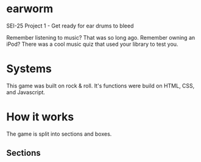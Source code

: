 # earworm
SEI-25 Project 1 - Get ready for ear drums to bleed

Remember listening to music? That was so long ago.
Remember owning an iPod? There was a cool music quiz that used your library to test you.

# Systems
This game was built on rock & roll. It's functions were build on HTML, CSS, and Javascript.

# How it works
The game is split into sections and boxes.

## Sections
